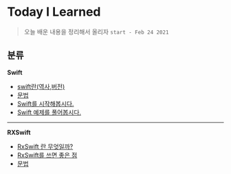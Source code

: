 # Today I Learned

> 오늘 배운 내용을 정리해서 올리자 ``start - Feb 24 2021``

##  분류 

**Swift** 
- [swift란(역사,버전)](https://github.com/JiHoonAHN/TIL/blob/main/%20swift/history%20of%20swift.md)
- [문법](https://github.com/JiHoonAHN/TIL/blob/main/%20swift/swift_Grammar.md)
- [Swift를 시작해봅시다.](https://github.com/JiHoonAHN/TIL/blob/main/%20swift/Start%20Swift/main_page_Start_Swift.md)
- [Swift 예제를 풀어봅시다.](https://github.com/JiHoonAHN/TIL/blob/main/%20swift/Study%20Swift/Explanation/main_page_Study_Swift.md)

------
**RXSwift**
- [RxSwift 란 무엇일까? ](https://github.com/JiHoonAHN/TIL/blob/main/Rxswift/what%20is%20RxSwift.md)
- [RxSwift를 쓰면 좋은 점](https://github.com/JiHoonAHN/TIL/blob/main/Rxswift/Advantages%20of%20using%20RxSwift.md)
- [문법]()

